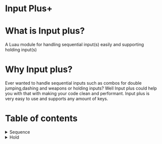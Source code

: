 # Input Plus+
# What is Input plus?
A Luau module for handling sequential input(s) easily and supporting holding input(s)

# Why Input plus?
Ever wanted to handle sequential inputs such as combos for double jumping,dashing and weapons or holding inputs? Well Input plus could help you with that with making your code clean and performant. Input plus is very easy to use and supports any amount of keys.

# Table of contents
<details>
  <summary>Sequence</summary>
  1) Sequences with delay specified (if delay is nil, no delay is included)<br>
  2) Any amount of keys can be put in the sequence.<br>
  3) Events to indicate starting of sequence,ending of sequence and pressing of keys<br>
  4) Feature to cancel the current input or reset the sequence.(Commonly used when gameProcessedEvent is true)<br>
</details>
<details>
  <summary>Hold</summary>
  1) Any amount of keys can be put in the holding list.<br>
  2) Events to indicate starting of holding,ending of holding and holding of specific keys<br>
  3) Feature to cancel the current input.(Commonly used when gameProcessedEvent is true)<br>
</details>


